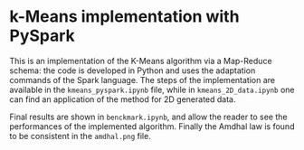 # k-Means implementation with PySpark 

This is an implementation of the K-Means algorithm via a Map-Reduce schema: the code is developed in Python and uses the adaptation commands of the Spark language. The steps of the implementation are available in the ```kmeans_pyspark.ipynb``` file, while in ```kmeans_2D_data.ipynb``` one can find an application of the method for 2D generated data.

Final results are shown in ```benckmark.ipynb```, and allow the reader to see the performances of the implemented algorithm. Finally the Amdhal law is found to be consistent in the ```amdhal.png``` file.
